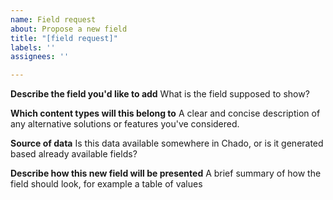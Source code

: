 ```yaml
---
name: Field request
about: Propose a new field
title: "[field request]"
labels: ''
assignees: ''

---
```


**Describe the field you'd like to add**
What is the field supposed to show?

**Which content types will this belong to**
A clear and concise description of any alternative solutions or features you've considered.

**Source of data**
Is this data available somewhere in Chado, or is it generated based already available fields?

**Describe how this new field will be presented**
A brief summary of how the field should look, for example a table of values
